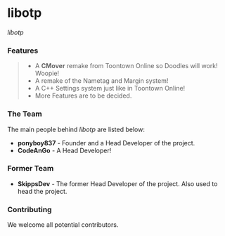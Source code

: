 libotp
===========
_libotp_ 

### Features ###
> * A **CMover** remake from Toontown Online so Doodles will work! Woopie! 
> * A remake of the Nametag and Margin system!
> * A C++ Settings system just like in Toontown Online!
> * More Features are to be decided.

### The Team ###
The main people behind _libotp_ are listed below:
* **ponyboy837** - Founder and a Head Developer of the project. 
* **CodeAnGo** - A Head Developer!

### Former Team ###
* **SkippsDev** - The former Head Developer of the project. Also used to head the project.

### Contributing ###
We welcome all potential contributors.
